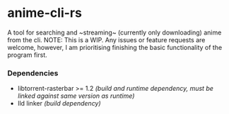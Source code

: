 # anime-cli-rs

A tool for searching and ~streaming~ (currently only downloading) anime from the cli.
NOTE: This is a WIP. Any issues or feature requests are welcome, however, I am prioritising finishing the basic functionality of the program first.

### Dependencies
* libtorrent-rasterbar >= 1.2 *(build and runtime dependency, must be linked against same version as runtime)*
* lld linker *(build dependency)*
